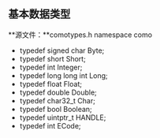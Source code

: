 ## 基本数据类型

**源文件：**comotypes.h
namespace como

- typedef signed char     Byte;
- typedef short           Short;
- typedef int             Integer;
- typedef long long int   Long;
- typedef float           Float;
- typedef double          Double;
- typedef char32_t        Char;
- typedef bool            Boolean;
- typedef uintptr_t       HANDLE;
- typedef int             ECode;
